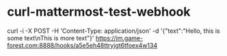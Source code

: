 # curl-mattermost-test-webhook

curl -i -X POST -H 'Content-Type: application/json'  -d '{"text":"Hello, this is some text\nThis is more text"}' https://im.game-forest.com:8888/hooks/a5e5eh48ttryjgt6tfoex4w134
